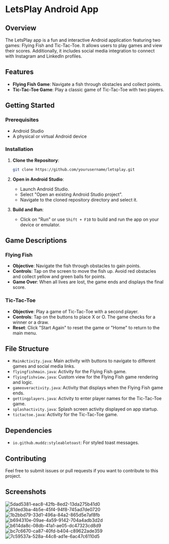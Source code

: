 # LetsPlay Android App

## Overview

The LetsPlay app is a fun and interactive Android application featuring two games: Flying Fish and Tic-Tac-Toe. It allows users to play games and view their scores. Additionally, it includes social media integration to connect with Instagram and LinkedIn profiles.

## Features

- **Flying Fish Game**: Navigate a fish through obstacles and collect points.
- **Tic-Tac-Toe Game**: Play a classic game of Tic-Tac-Toe with two players.


## Getting Started

### Prerequisites

- Android Studio
- A physical or virtual Android device

### Installation

1. **Clone the Repository**:
   ```sh
   git clone https://github.com/yourusername/letsplay.git
   ```
   
2. **Open in Android Studio**:
   - Launch Android Studio.
   - Select "Open an existing Android Studio project".
   - Navigate to the cloned repository directory and select it.

3. **Build and Run**:
   - Click on "Run" or use `Shift + F10` to build and run the app on your device or emulator.

## Game Descriptions

### Flying Fish

- **Objective**: Navigate the fish through obstacles to gain points.
- **Controls**: Tap on the screen to move the fish up. Avoid red obstacles and collect yellow and green balls for points.
- **Game Over**: When all lives are lost, the game ends and displays the final score.

### Tic-Tac-Toe

- **Objective**: Play a game of Tic-Tac-Toe with a second player.
- **Controls**: Tap on the buttons to place X or O. The game checks for a winner or a draw.
- **Reset**: Click "Start Again" to reset the game or "Home" to return to the main menu.

## File Structure

- `MainActivity.java`: Main activity with buttons to navigate to different games and social media links.
- `flyingfishmain.java`: Activity for the Flying Fish game.
- `flyingfishview.java`: Custom view for the Flying Fish game rendering and logic.
- `gameoveractivity.java`: Activity that displays when the Flying Fish game ends.
- `gettingplayers.java`: Activity to enter player names for the Tic-Tac-Toe game.
- `splashactivity.java`: Splash screen activity displayed on app startup.
- `tictactoe.java`: Activity for the Tic-Tac-Toe game.

## Dependencies

- `io.github.muddz:styleabletoast`: For styled toast messages.

## Contributing

Feel free to submit issues or pull requests if you want to contribute to this project.

## Screenshots

![5dad5381-eac8-42fb-8ed2-13da275b41d0](https://github.com/user-attachments/assets/98d5ab6f-09af-4cd6-b8a9-42cbcc607919)
![81ded3ba-4b5e-45f4-94f8-745ad7de0720](https://github.com/user-attachments/assets/714ec55d-b5d4-4fdb-b628-ad7506d087d6)
![1b2bbd79-33d1-496a-84a2-865d5e7af8fb](https://github.com/user-attachments/assets/1891ca92-1daa-45da-8332-e010147a65ab)
![b694310e-09ae-4a59-9142-704a4adb3d2d](https://github.com/user-attachments/assets/2f3ed3a0-674e-41c7-9b0c-66412490dd86)
![b614da8c-08db-41a1-ae05-dc47323cd8d9](https://github.com/user-attachments/assets/101013e3-d4cc-4802-ae06-2ab48f521f6a)
![bc7c6670-ca87-40fd-b404-c89622ade359](https://github.com/user-attachments/assets/2a66237b-331d-4bfc-872e-28126a4f1716)
![7c59537a-528a-44c8-ad1e-6ac47c6110d5](https://github.com/user-attachments/assets/fa7e2eb7-4e9f-4b24-bda5-2487d1df5221)


